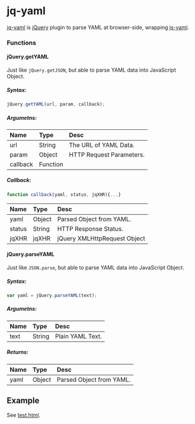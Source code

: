 # jq-yaml
[jq-yaml](https://github.com/u4da3/jq-yaml/tree/master) is [jQuery](https://jquery.com/) plugin to parse YAML at browser-side, wrapping [js-yaml](https://github.com/nodeca/js-yaml).


### Functions

#### jQuery.getYAML
Just like `jQuery.getJSON`, but able to parse YAML data into JavaScript Object.

##### Syntax:
```javascript
jQuery.getYAML(url, param, callback);
```

##### Argumetns:

| Name     | Type     | Desc                     |
|:-------- |:-------- |:------------------------ |
| url      | String   | The URL of YAML Data.    |
| param    | Object   | HTTP Request Parameters. |
| callback | Function |                          |

##### Callback:
```javascript
function callback(yaml, status, jqXHR){...}
```
| Name   | Type   | Desc                         |
|:------ |:------ |:---------------------------- |
| yaml   | Object | Parsed Object from YAML.     |
| status | String | HTTP Response Status.        |
| jqXHR  | jqXHR  | jQuery XMLHttpRequest Object |

#### jQuery.parseYAML
Just like `JSON.parse`, but able to parse YAML data into JavaScript Object.

##### Syntax:
```javascript
var yaml = jQuery.parseYAML(text);
```

##### Argumetns:
| Name | Type   | Desc             |
|:---- |:------ |:---------------- |
| text | String | Plain YAML Text. |


##### Returns:
| Name | Type   | Desc                     |
|:---- |:------ |:------------------------ |
| yaml | Object | Parsed Object from YAML. |

## Example
See [test.html](test/test.html).
